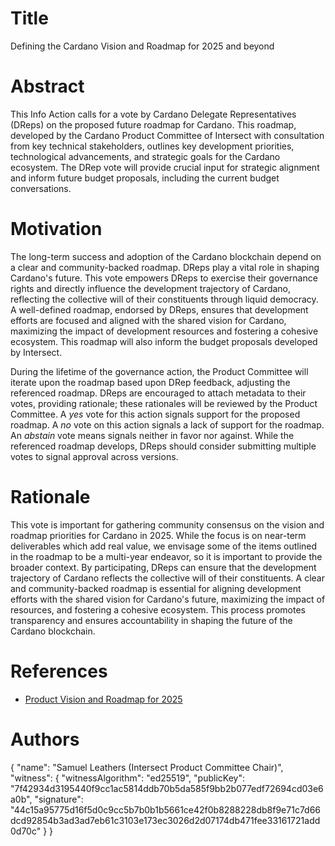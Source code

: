# Title

Defining the Cardano Vision and Roadmap for 2025 and beyond

# Abstract

This Info Action calls for a vote by Cardano Delegate Representatives (DReps) on the proposed future roadmap for Cardano. This roadmap, developed by the Cardano Product Committee of Intersect with consultation from key technical stakeholders, outlines key development priorities, technological advancements, and strategic goals for the Cardano ecosystem. The DRep vote will provide crucial input for strategic alignment and inform future budget proposals, including the current budget conversations.

# Motivation

The long-term success and adoption of the Cardano blockchain depend on a clear and community-backed roadmap. DReps play a vital role in shaping Cardano's future. This vote empowers DReps to exercise their governance rights and directly influence the development trajectory of Cardano, reflecting the collective will of their constituents through liquid democracy. A well-defined roadmap, endorsed by DReps, ensures that development efforts are focused and aligned with the shared vision for Cardano, maximizing the impact of development resources and fostering a cohesive ecosystem. This roadmap will also inform the budget proposals developed by Intersect.

During the lifetime of the governance action, the Product Committee will iterate upon the roadmap based upon DRep feedback, adjusting the referenced roadmap. DReps are encouraged to attach metadata to their votes, providing rationale; these rationales will be reviewed by the Product Committee. A *yes* vote for this action signals support for the proposed roadmap. A *no* vote on this action signals a lack of support for the roadmap. An *abstain* vote means signals neither in favor nor against. While the referenced roadmap develops, DReps should consider submitting multiple votes to signal approval across versions.

# Rationale

This vote is important for gathering community consensus on the vision and roadmap priorities for Cardano in 2025. While the focus is on near-term deliverables which add real value, we envisage some of the items outlined in the roadmap to be a multi-year endeavor, so it is important to provide the broader context. By participating, DReps can ensure that the development trajectory of Cardano reflects the collective will of their constituents. A clear and community-backed roadmap is essential for aligning development efforts with the shared vision for Cardano's future, maximizing the impact of resources, and fostering a cohesive ecosystem. This process promotes transparency and ensures accountability in shaping the future of the Cardano blockchain.

# References

- [Product Vision and Roadmap for 2025](https://product.cardano.intersectmbo.org/vision-roadmap-2025)

# Authors

{
  "name": "Samuel Leathers (Intersect Product Committee Chair)",
  "witness": {
    "witnessAlgorithm": "ed25519",
    "publicKey": "7f42934d3195440f9cc1ac5814ddb70b5da585f9bb2b077edf72694cd03e6a0b",
    "signature": "44c15a95775d16f5d0c9cc5b7b0b1b5661ce42f0b8288228db8f9e71c7d66dcd92854b3ad3ad7eb61c3103e173ec3026d2d07174db471fee33161721add0d70c"
  }
}

